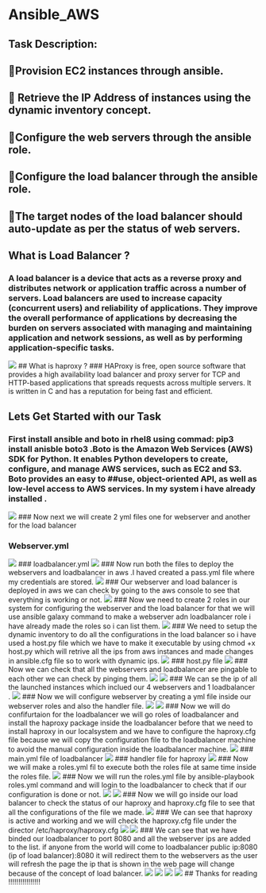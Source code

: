 # Ansible_AWS
## Task Description:

## 🔅Provision EC2 instances through ansible.

## 🔅 Retrieve the IP Address of instances using the dynamic inventory concept.

## 🔅Configure the web servers through the ansible role.

## 🔅Configure the load balancer through the ansible role.

## 🔅The target nodes of the load balancer should auto-update as per the status of web servers.

## What is Load Balancer ?
### A load balancer is a device that acts as a reverse proxy and distributes network or application traffic across a number of servers. Load balancers are used to increase capacity (concurrent users) and reliability of applications. They improve the overall performance of applications by decreasing the burden on servers associated with managing and maintaining application and network sessions, as well as by performing application-specific tasks.

<img src = "images/.png">
## What is haproxy ?
### HAProxy is free, open source software that provides a high availability load balancer and proxy server for TCP and HTTP-based applications that spreads requests across multiple servers. It is written in C and has a reputation for being fast and efficient.

## Lets Get Started with our Task
### First install ansible and boto in rhel8 using commad: pip3 install anisble boto3 .Boto is the Amazon Web Services (AWS) SDK for Python. It enables Python developers to create, configure, and manage AWS services, such as EC2 and S3. Boto provides an easy to ##use, object-oriented API, as well as low-level access to AWS services. In my system i have already installed .

<img src = "images/.png">
### Now next we will create 2 yml files one for webserver and another for the load balancer

### Webserver.yml
<img src = "images/.png">
### loadbalancer.yml
<img src = "images/.png">
### Now run both the files to deploy the webservers and loadbalancer in aws .I haved created a pass.yml file where my credentials are stored.

<img src = "images/.png">
### Our webserver and load balancer is deployed in aws we can check by going to the aws console to see that everything is working or not.

<img src = "images/.png">
### Now we need to create 2 roles in our system for configuring the webserver and the load balancer for that we will use ansible galaxy command to make a webserver adn loadbalancer role i have already made the roles so i can list them.

<img src = "images/.png">
### We need to setup the dynamic inventory to do all the configurations in the load balancer so i have used a host.py file which we have to make it executable by using chmod +x host.py which will retrive all the ips from aws instances and made changes in ansible.cfg file so to work with dynamic ips.

<img src = "images/.png">
### host.py file
<img src = "images/.png">
### Now we can check that all the webservers and loadbalancer are pingable to each other we can check by pinging them.

<img src = "images/.png">
<img src = "images/.png">
### We can se the ip of all the launched instances which inclued our 4 webservers and 1 loadbalancer .

<img src = "images/.png">
### Now we will configure webserver by creating a yml file inside our webserver roles and also the handler file.

<img src = "images/.png">
<img src = "images/.png">
### Now we will do confifurtaion for the loadbalancer we will go roles of loadbalancer and install the haproxy package inside the loadbalancer before that we need to install haproxy in our localsystem and we have to configure the haproxy.cfg file because we will copy the configuration file to the loadbalancer machine to avoid the manual configuration inside the loadbalancer machine.

<img src = "images/.png">
### main.yml file of loadbalancer
<img src = "images/.png">
### handler file for haproxy
<img src = "images/.png">
### Now we will make a roles.yml fil to execute both the roles file at same time inside the roles file.

<img src = "images/.png">
### Now we will run the roles.yml file by ansible-playbook roles.yml command and will login to the loadbalancer to check that if our configuration is done or not.

<img src = "images/.png">
<img src = "images/.png">
### Now we will go inside our load balancer to check the status of our haproxy and haproxy.cfg file to see that all the configurations of the file we made.

<img src = "images/.png">
### We can see that haproxy is active and working and we will check the haproxy.cfg file under the director /etc/haproxy/haproxy.cfg

<img src = "images/.png">
<img src = "images/.png">
### We can see that we have binded our loadbalancer to port 8080 and all the webserver ips are added to the list. if anyone from the world will come to loadbalancer public ip:8080 (ip of load balancer):8080 it will redirect them to the webservers as the user will refresh the page the ip that is shown in the web page will change because of the concept of load balancer.

<img src = "images/.png">
<img src = "images/.png">
<img src = "images/.png">
<img src = "images/.png">
## Thanks for reading !!!!!!!!!!!!!!!!
